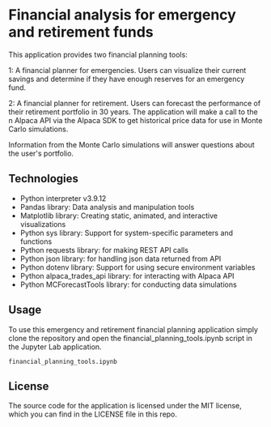 # Financial analysis for emergency and retirement funds

This application provides two financial planning tools:

1: A financial planner for emergencies. Users can visualize their current savings and determine if they have enough reserves for an emergency fund.

2: A financial planner for retirement. Users can forecast the performance of their retirement portfolio in 30 years. The application will make a call to the n Alpaca API via the Alpaca SDK to get historical price data for use in Monte Carlo simulations.

Information from the Monte Carlo simulations will answer questions about the user's portfolio.

## Technologies

* Python interpreter v3.9.12
* Pandas library: Data analysis and manipulation tools
* Matplotlib library: Creating static, animated, and interactive visualizations
* Python sys library: Support for system-specific parameters and functions
* Python requests library: for making REST API calls
* Python json library: for handling json data returned from API
* Python dotenv library: Support for using secure environment variables
* Python alpaca_trades_api library: for interacting with Alpaca API
* Python MCForecastTools library: for conducting data simulations

## Usage
To use this emergency and retirement financial planning application simply clone the repository and open the financial_planning_tools.ipynb script in the Jupyter Lab application.

```financial_planning_tools.ipynb```

## License

The source code for the application is licensed under the MIT license, which you can find in the LICENSE file in this repo.